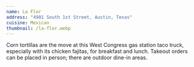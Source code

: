 ```yaml
---
name: La Flor
address: "4901 South 1st Street, Austin, Texas"
cuisine: Mexican
thumbnail: /la-flor.webp
---
```


Corn tortillas are the move at this West Congress gas station taco truck, especially with its chicken fajitas, for breakfast and lunch. Takeout orders can be placed in person; there are outdoor dine-in areas.
